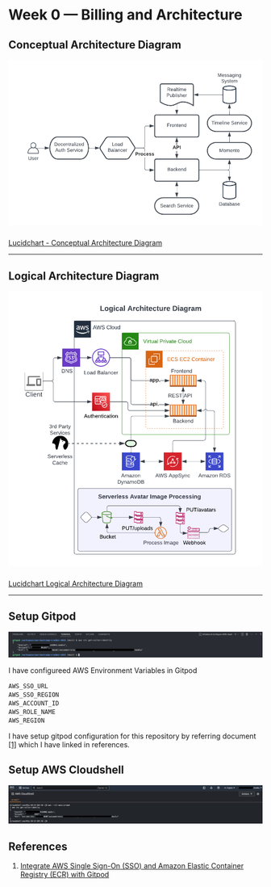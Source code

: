 # Week 0 — Billing and Architecture

## Conceptual Architecture Diagram
![Conceptual Architecture Diagram](https://github.com/madhusudhanbn/aws-bootcamp-cruddur-2023/blob/main/journal/assets/aws-bootcamp-cruddur-2023-conceptual-architecture-diagram.png)

###
[Lucidchart - Conceptual Architecture Diagram](https://lucid.app/lucidchart/2bf96275-cfe2-4990-bdcd-1ff2a3e3e9d7/edit?invitationId=inv_1b85adcd-02b5-4f51-9fdc-8fa51868fc71)

***

## Logical Architecture Diagram
![Logical Architecture Diagram](assets/aws-bootcamp-cruddur-2023-logical-architecture.png)

###
[Lucidchart Logical Architecture Diagram](https://lucid.app/lucidchart/c5049a3e-eeff-458e-a63b-a363c547e187/edit?viewport_loc=-81%2C-29%2C2048%2C1085%2C0_0&invitationId=inv_88f1477c-0ad5-4e3e-9db2-a0b179b3b578)

***

## Setup Gitpod

![Setup Gitpod](https://github.com/madhusudhanbn/aws-bootcamp-cruddur-2023/blob/main/journal/assets/awscli-gitpod-terminal.png)

I have configureed AWS Environment Variables in Gitpod
```bash
AWS_SSO_URL 
AWS_SSO_REGION 
AWS_ACCOUNT_ID 
AWS_ROLE_NAME 
AWS_REGION
```
I have setup gitpod configuration for this repository by referring document [[1]](#references) which I have linked in references.

## Setup AWS Cloudshell
![Setup AWS Cloudshell](https://github.com/madhusudhanbn/aws-bootcamp-cruddur-2023/blob/main/journal/assets/aws-cloudshell-terminal.png)

## References

1. [Integrate AWS Single Sign-On (SSO) and Amazon Elastic Container Registry (ECR) with Gitpod](https://www.gitpod.io/guides/integrate-aws-cli-ecr)

